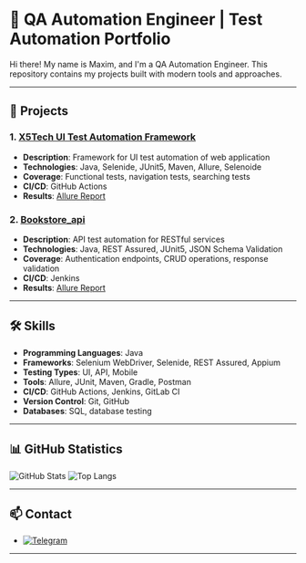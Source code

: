 # 🧪 QA Automation Engineer | Test Automation Portfolio

Hi there! My name is Maxim, and I'm a QA Automation Engineer. 
This repository contains my projects built with modern tools and approaches.

---

## 📁 Projects

### 1. [X5Tech UI Test Automation Framework](https://github.com/moleculoman/x5Tech_ui_tests)
- **Description**: Framework for UI test automation of web application
- **Technologies**: Java, Selenide, JUnit5, Maven, Allure, Selenoide 
- **Coverage**: Functional tests, navigation tests, searching tests
- **CI/CD**: GitHub Actions
- **Results**: [Allure Report](https://jenkins.autotests.cloud/job/35-X5Tech_UI/allure/)

### 2. [Bookstore_api](https://github.com/moleculoman//Bookshop_api_project)
- **Description**: API test automation for RESTful services
- **Technologies**: Java, REST Assured, JUnit5, JSON Schema Validation
- **Coverage**: Authentication endpoints, CRUD operations, response validation
- **CI/CD**: Jenkins
- **Results**: [Allure Report](https://jenkins.autotests.cloud/job/35-Bookshop_api/allure/)


---

## 🛠️ Skills

- **Programming Languages**: Java
- **Frameworks**: Selenium WebDriver, Selenide, REST Assured, Appium
- **Testing Types**: UI, API, Mobile
- **Tools**: Allure, JUnit, Maven, Gradle, Postman
- **CI/CD**: GitHub Actions, Jenkins, GitLab CI
- **Version Control**: Git, GitHub
- **Databases**: SQL, database testing

---

## 📊 GitHub Statistics

![GitHub Stats](https://github-readme-stats.vercel.app/api?username=moleculoman&show_icons=true&theme=radical)
![Top Langs](https://github-readme-stats.vercel.app/api/top-langs/?username=moleculoman&layout=compact&theme=radical)

---

## 📫 Contact

- [![Telegram](https://img.shields.io/badge/Telegram-2CA5E0?style=for-the-badge&logo=telegram&logoColor=white)](https://t.me/mmoleculo)


---

